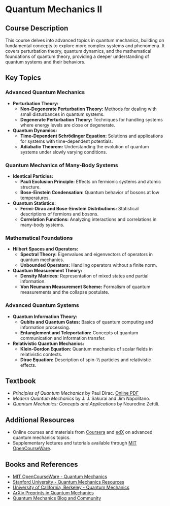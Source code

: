 # Quantum Mechanics II

## Course Description

This course delves into advanced topics in quantum mechanics, building on fundamental concepts to explore more complex systems and phenomena. It covers perturbation theory, quantum dynamics, and the mathematical foundations of quantum theory, providing a deeper understanding of quantum systems and their behaviors.

## Key Topics

### Advanced Quantum Mechanics
- **Perturbation Theory:**
  - **Non-Degenerate Perturbation Theory:** Methods for dealing with small disturbances in quantum systems.
  - **Degenerate Perturbation Theory:** Techniques for handling systems where energy levels are close or degenerate.
- **Quantum Dynamics:**
  - **Time-Dependent Schrödinger Equation:** Solutions and applications for systems with time-dependent potentials.
  - **Adiabatic Theorem:** Understanding the evolution of quantum systems under slowly varying conditions.

### Quantum Mechanics of Many-Body Systems
- **Identical Particles:**
  - **Pauli Exclusion Principle:** Effects on fermionic systems and atomic structure.
  - **Bose-Einstein Condensation:** Quantum behavior of bosons at low temperatures.
- **Quantum Statistics:**
  - **Fermi-Dirac and Bose-Einstein Distributions:** Statistical descriptions of fermions and bosons.
  - **Correlation Functions:** Analyzing interactions and correlations in many-body systems.

### Mathematical Foundations
- **Hilbert Spaces and Operators:**
  - **Spectral Theory:** Eigenvalues and eigenvectors of operators in quantum mechanics.
  - **Unbounded Operators:** Handling operators without a finite norm.
- **Quantum Measurement Theory:**
  - **Density Matrices:** Representation of mixed states and partial information.
  - **Von Neumann Measurement Scheme:** Formalism of quantum measurements and the collapse postulate.

### Advanced Quantum Systems
- **Quantum Information Theory:**
  - **Qubits and Quantum Gates:** Basics of quantum computing and information processing.
  - **Entanglement and Teleportation:** Concepts of quantum communication and information transfer.
- **Relativistic Quantum Mechanics:**
  - **Klein-Gordon Equation:** Quantum mechanics of scalar fields in relativistic contexts.
  - **Dirac Equation:** Description of spin-½ particles and relativistic effects.

## Textbook
- *Principles of Quantum Mechanics* by Paul Dirac. [Online PDF](https://gilles.montambaux.com/files/histoire-physique/Dirac-Principles%20of%20Quantum%20Mechanics%20.pdf)
- *Modern Quantum Mechanics* by J. J. Sakurai and Jim Napolitano.
- *Quantum Mechanics: Concepts and Applications* by Nouredine Zettili.

## Additional Resources
- Online courses and materials from [Coursera](https://www.coursera.org) and [edX](https://www.edx.org) on advanced quantum mechanics topics.
- Supplementary lectures and tutorials available through [MIT OpenCourseWare](https://ocw.mit.edu/courses/physics/).

## Books and References
- [MIT OpenCourseWare - Quantum Mechanics](https://ocw.mit.edu/courses/physics/)
- [Stanford University - Quantum Mechanics Resources](https://physics.stanford.edu/research/theoretical)
- [University of California, Berkeley - Quantum Mechanics](https://www.physics.berkeley.edu)
- [ArXiv Preprints in Quantum Mechanics](https://arxiv.org/archive/quant-ph)
- [Quantum Mechanics Blog and Community](https://www.quantummechanicscommunity.com)
